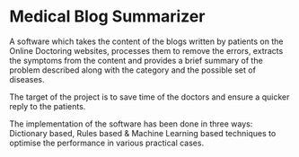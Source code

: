 # Medical Blog Summarizer
A software which takes the content of the blogs written by patients on the Online Doctoring websites, processes them to remove the errors, extracts the symptoms from the content and provides a brief summary of the problem described along with the category and the possible set of diseases. 

The target of the project is to save time of the doctors and ensure a quicker reply to the patients. 

The implementation of the software has been done in three ways: Dictionary based, Rules based &amp; Machine Learning based techniques to optimise the performance in various practical cases.  
